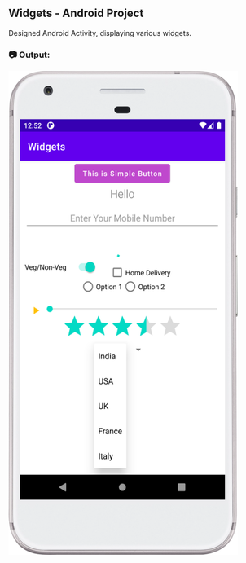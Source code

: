 ## Widgets - Android Project

Designed Android Activity, displaying various widgets.

### :camera: Output:
<img alt="007_Widgets" src="./Widgets_Screenshot.png" width="450" height="950" />
